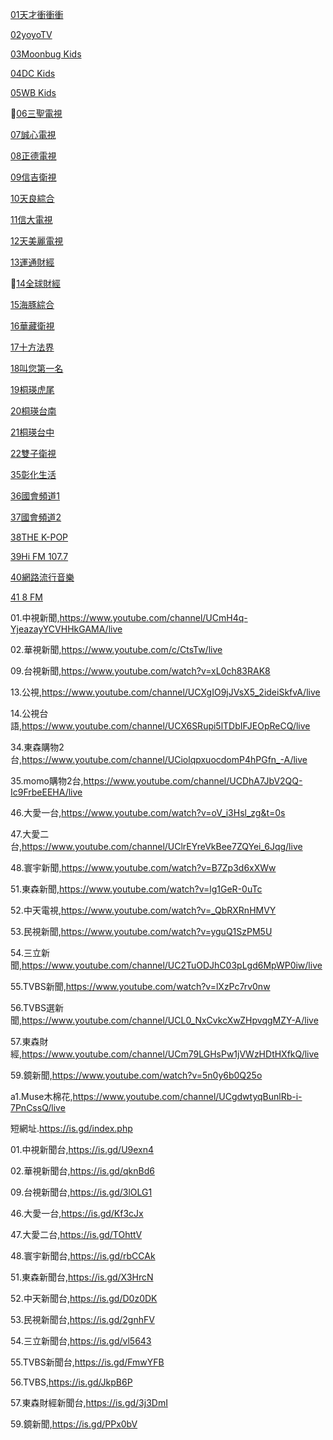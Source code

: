 [01天才衝衝衝](https://www.youtube.com/watch?v=jp0xRMIosSw)

[02yoyoTV](https://www.youtube.com/c/yoyotvebc/live)

[03Moonbug Kids](https://www.youtube.com/watch?v=UyyXhyYrC3g)

[04DC Kids](https://www.youtube.com/watch?v=gEUUu_asZrY)

[05WB Kids](https://www.youtube.com/watch?v=75FIn7nO-EY)

🚫[06三聖電視](https://www.youtube.com/watch?v=zKfOUCq3rW8)

[07誠心電視](https://www.youtube.com/watch?v=cPaTcemo47c)

[08正德電視](https://www.youtube.com/watch?v=CHDb5D0DCkw)

[09信吉衛視](https://www.youtube.com/watch?v=I1TUDXaEnbE)

[10天良綜合](https://www.youtube.com/watch?v=tMs4xVO_OAw)

[11信大電視](https://www.youtube.com/watch?v=wldWQnyVwpk)

[12天美麗電視](https://www.youtube.com/watch?v=lOnIaaIKdQM)

[13運通財經](https://www.youtube.com/watch?v=qX1W7lZQp5A)

🚫[14全球財經](https://www.youtube.com/watch?v=i7GVhM60Hi4)

[15海豚綜合](https://www.youtube.com/watch?v=Lde1rqHuUpM)

[16華藏衛視](https://www.youtube.com/watch?v=4EwvSc9L_YU)

[17十方法界](https://www.youtube.com/watch?v=VCRlFfDAJvw)

[18叫您第一名](https://www.youtube.com/watch?v=Gv0f-iOviWQ)

[19桐瑛虎尾](https://www.youtube.com/watch?v=pPUbVzTN7Mg)

[20桐瑛台南](https://www.youtube.com/watch?v=W0bO0hBpmoM)

[21桐瑛台中](https://www.youtube.com/watch?v=fkgDWd38jqQ)

[22雙子衛視](https://www.youtube.com/watch?v=jTS3A4D4x6Q)

[35彰化生活](https://www.youtube.com/watch?v=68wEJkiC0y8)

[36國會頻道1](https://www.youtube.com/watch?v=jRsyBLhot6E)

[37國會頻道2](https://www.youtube.com/watch?v=RAP4h3q6_Sg)

[38THE K-POP](https://www.youtube.com/watch?v=F4aby5WN1Rw)

[39Hi FM 107.7](https://www.youtube.com/watch?v=Ptg8ErmPjxM)

[40網路流行音樂](https://www.youtube.com/watch?v=wrYF0HX7Kzc)

[41 8 FM](https://www.youtube.com/watch?v=GOiCIPAtdHA)


01.中視新聞,https://www.youtube.com/channel/UCmH4q-YjeazayYCVHHkGAMA/live

02.華視新聞,https://www.youtube.com/c/CtsTw/live

09.台視新聞,https://www.youtube.com/watch?v=xL0ch83RAK8

13.公視,https://www.youtube.com/channel/UCXgIO9jJVsX5_2ideiSkfvA/live

14.公視台語,https://www.youtube.com/channel/UCX6SRupi5lTDbIFJEOpReCQ/live

34.東森購物2台,https://www.youtube.com/channel/UCiolqpxuocdomP4hPGfn_-A/live

35.momo購物2台,https://www.youtube.com/channel/UCDhA7JbV2QQ-Ic9FrbeEEHA/live

46.大愛一台,https://www.youtube.com/watch?v=oV_i3Hsl_zg&t=0s
            
47.大愛二台,https://www.youtube.com/channel/UClrEYreVkBee7ZQYei_6Jqg/live

48.寰宇新聞,https://www.youtube.com/watch?v=B7Zp3d6xXWw

51.東森新聞,https://www.youtube.com/watch?v=lg1GeR-0uTc

52.中天電視,https://www.youtube.com/watch?v=_QbRXRnHMVY

53.民視新聞,https://www.youtube.com/watch?v=yguQ1SzPM5U

54.三立新聞,https://www.youtube.com/channel/UC2TuODJhC03pLgd6MpWP0iw/live

55.TVBS新聞,https://www.youtube.com/watch?v=lXzPc7rv0nw

56.TVBS選新聞,https://www.youtube.com/channel/UCL0_NxCvkcXwZHpvqgMZY-A/live

57.東森財經,https://www.youtube.com/channel/UCm79LGHsPw1jVWzHDtHXfkQ/live

59.鏡新聞,https://www.youtube.com/watch?v=5n0y6b0Q25o

a1.Muse木棉花,https://www.youtube.com/channel/UCgdwtyqBunlRb-i-7PnCssQ/live

短網址.https://is.gd/index.php


01.中視新聞台,https://is.gd/U9exn4

02.華視新聞台,https://is.gd/qknBd6

09.台視新聞台,https://is.gd/3lOLG1

46.大愛一台,https://is.gd/Kf3cJx

47.大愛二台,https://is.gd/TOhttV

48.寰宇新聞台,https://is.gd/rbCCAk

51.東森新聞台,https://is.gd/X3HrcN

52.中天新聞台,https://is.gd/D0z0DK

53.民視新聞台,https://is.gd/2gnhFV

54.三立新聞台,https://is.gd/vl5643

55.TVBS新聞台,https://is.gd/FmwYFB

56.TVBS,https://is.gd/JkpB6P

57.東森財經新聞台,https://is.gd/3j3DmI

59.鏡新聞,https://is.gd/PPx0bV

